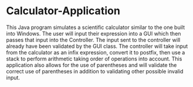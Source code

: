 # Calculator-Application
This Java program simulates a scientific calculator similar to the one built into Windows.
The user will input their expression into a GUI which then passes that input into the Controller.
The input sent to the controller will already have been validated by the GUI class.
The controller will take input from the calculator as an infix expression, convert it to postfix,
then use a stack to perform arithmetic taking order of operations into account.
This application also allows for the use of parentheses and will validate the correct
use of parentheses in addition to validating other possible invalid input.
